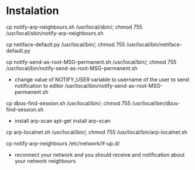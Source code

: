 # Instalation
cp notify-arp-neighbours.sh /usr/local/sbin/;
chmod 755 /usr/local/sbin/notify-arp-neighbours.sh

cp netiface-default.py /usr/local/bin/;
chmod 755 /usr/local/bin/netiface-default.py

cp notify-send-as-root-MSG-permanent.sh /usr/local/bin/;
chmod 755 /usr/local/bin/notify-send-as-root-MSG-permanent.sh

* change value of NOTIFY_USER variable to username of the user to send notification to
editor /usr/local/bin/notify-send-as-root-MSG-permanent.sh

cp dbus-find-session.sh /usr/local/bin/;
chmod 755 /usr/local/bin/dbus-find-session.sh

* install arp-scan
apt-get install arp-scan

cp arp-localnet.sh /usr/local/bin/;
chmod 755 /usr/local/bin/arp-localnet.sh

cp notify-arp-neighbours /etc/network/if-up.d/

* reconnect your network and you should receive and notification about your network neighbours
